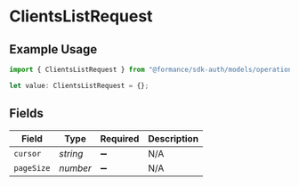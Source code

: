 # ClientsListRequest

## Example Usage

```typescript
import { ClientsListRequest } from "@formance/sdk-auth/models/operations";

let value: ClientsListRequest = {};
```

## Fields

| Field              | Type               | Required           | Description        |
| ------------------ | ------------------ | ------------------ | ------------------ |
| `cursor`           | *string*           | :heavy_minus_sign: | N/A                |
| `pageSize`         | *number*           | :heavy_minus_sign: | N/A                |